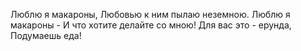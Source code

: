 Люблю я макароны,
Любовью к ним пылаю неземною.
Люблю я макароны -
И что хотите делайте со мною!
Для вас это - ерунда,
Подумаешь еда!
